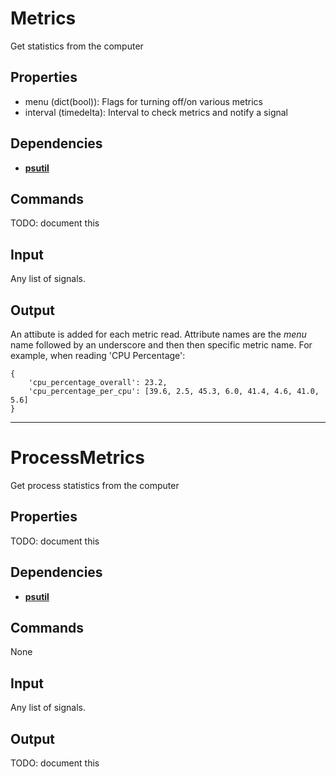 Metrics
=======

Get statistics from the computer

Properties
----------
-   menu (dict(bool)): Flags for turning off/on various metrics
-   interval (timedelta): Interval to check metrics and notify a signal

Dependencies
------------
-   [**psutil**](https://pypi.python.org/pypi/psutil)

Commands
--------
TODO: document this

Input
-----
Any list of signals.

Output
------
An attibute is added for each metric read. Attribute names are the *menu* name
followed by an underscore and then then specific metric name. For example, when
reading 'CPU Percentage':
```
{
    'cpu_percentage_overall': 23.2,
    'cpu_percentage_per_cpu': [39.6, 2.5, 45.3, 6.0, 41.4, 4.6, 41.0, 5.6]
}
```

------------------------------------------------------------------------------

ProcessMetrics
==============

Get process statistics from the computer

Properties
----------
TODO: document this

Dependencies
------------
-   [**psutil**](https://pypi.python.org/pypi/psutil)

Commands
--------
None

Input
-----
Any list of signals.

Output
------
TODO: document this
